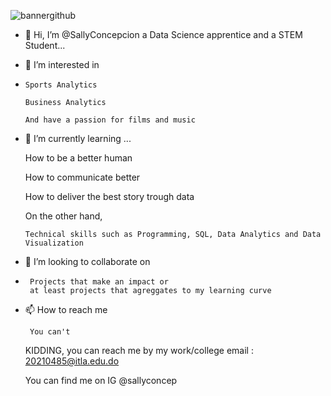 ![bannergithub](https://user-images.githubusercontent.com/105683499/168724311-b06a5f58-797d-4db7-95af-3f1d7d0b4389.jpg)
 
- 👋 Hi, I’m @SallyConcepcion a Data Science apprentice and a STEM Student...
- 👀 I’m interested in
-  
      Sports Analytics
      
      Business Analytics
      
      And have a passion for films and music
                                                                                                               
- 🌱 I’m currently learning ...

     How to be a better human
      
     How to communicate better
      
     How to deliver the best story trough data
      
    
     On the other hand,
     
      Technical skills such as Programming, SQL, Data Analytics and Data Visualization

- 💞️ I’m looking to collaborate on
- 
       Projects that make an impact or 
       at least projects that agreggates to my learning curve
                                                                                                               
- 📫 How to reach me

       You can't
     
     KIDDING, you can reach me by my work/college email : 20210485@itla.edu.do
                                                                                                               
    You can find me on IG @sallyconcep

<!---
SallyConcepcion/SallyConcepcion is a ✨ special ✨ repository because its `README.md` (this file) appears on your GitHub profile.
You can click the Preview link to take a look at your changes.
--->
